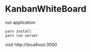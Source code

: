 # KanbanWhiteBoard
run application
```
yarn install
yarn run server
```

visit http://localhost:3000
